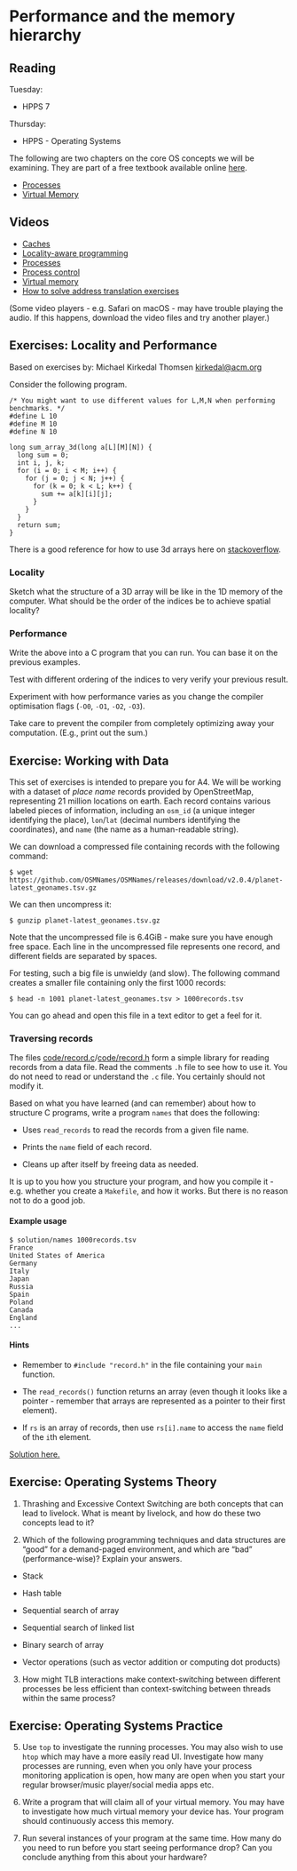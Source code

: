 # Performance and the memory hierarchy

## Reading

Tuesday:

* HPPS 7

Thursday:

* HPPS - Operating Systems

The following are two chapters on the core OS concepts we will be
examining. They are part of a free textbook available online
[here](https://pages.cs.wisc.edu/~remzi/OSTEP/).

* [Processes](https://pages.cs.wisc.edu/~remzi/OSTEP/cpu-intro.pdf)
* [Virtual Memory](https://pages.cs.wisc.edu/~remzi/OSTEP/vm-intro.pdf)

## Videos

* [Caches](https://sid.erda.dk/share_redirect/AjdMSpVIjr/videos/3-l-1/caches.mp4)
* [Locality-aware programming](https://sid.erda.dk/share_redirect/AjdMSpVIjr/videos/3-l-1/locality.mp4)
* [Processes](https://sid.erda.dk/share_redirect/AjdMSpVIjr/videos/3-l-2/intro-and-processes.mp4)
* [Process control](https://sid.erda.dk/share_redirect/AjdMSpVIjr/videos/3-l-2/process-control.mp4)
* [Virtual memory](https://sid.erda.dk/share_redirect/AjdMSpVIjr/videos/3-l-2/virtual-memory.mp4)
* [How to solve address translation exercises](https://sid.erda.dk/share_redirect/AjdMSpVIjr/videos/3-l-2/address-translation-example.mp4)

(Some video players - e.g. Safari on macOS - may have trouble playing
the audio.  If this happens, download the video files and try another
player.)

## Exercises: Locality and Performance

Based on exercises by: Michael Kirkedal Thomsen <kirkedal@acm.org>

Consider the following program.

```
/* You might want to use different values for L,M,N when performing benchmarks. */
#define L 10
#define M 10
#define N 10

long sum_array_3d(long a[L][M][N]) {
  long sum = 0;
  int i, j, k;
  for (i = 0; i < M; i++) {
    for (j = 0; j < N; j++) {
      for (k = 0; k < L; k++) {
        sum += a[k][i][j];
      }
    }
  }
  return sum;
}
```

There is a good reference for how to use 3d arrays here on
[stackoverflow](https://stackoverflow.com/questions/40845302/passing-three-dimensional-arrays-to-a-function-in-c).

### Locality

Sketch what the structure of a 3D array will be like in the 1D memory
of the computer. What should be the order of the indices be to achieve
spatial locality?

### Performance

Write the above into a C program that you can run. You can base it on
the previous examples.

Test with different ordering of the indices to very verify your
previous result.

Experiment with how performance varies as you change the compiler
optimisation flags (`-O0`, `-O1`, `-O2`, `-O3`).

Take care to prevent the compiler from completely optimizing away your
computation.  (E.g., print out the sum.)

## Exercise: Working with Data

This set of exercises is intended to prepare you for A4. We will be
working with a dataset of *place name* records provided by
OpenStreetMap, representing 21 million locations on earth. Each record
contains various labeled pieces of information, including an `osm_id`
(a unique integer identifying the place), `lon`/`lat` (decimal numbers
identifying the coordinates), and `name` (the name as a human-readable
string).

We can download a compressed file containing records with the
following command:

```
$ wget https://github.com/OSMNames/OSMNames/releases/download/v2.0.4/planet-latest_geonames.tsv.gz
```

We can then uncompress it:

```
$ gunzip planet-latest_geonames.tsv.gz
```

Note that the uncompressed file is 6.4GiB - make sure you have enough
free space. Each line in the uncompressed file represents one record,
and different fields are separated by spaces.

For testing, such a big file is unwieldy (and slow). The following
command creates a smaller file containing only the first 1000 records:

```
$ head -n 1001 planet-latest_geonames.tsv > 1000records.tsv
```

You can go ahead and open this file in a text editor to get a feel for
it.

### Traversing records

The files
[code/record.c](code/record.c)/[code/record.h](code/record.h) form a
simple library for reading records from a data file. Read the comments
`.h` file to see how to use it. You do not need to read or understand
the `.c` file.  You certainly should not modify it.

Based on what you have learned (and can remember) about how to
structure C programs, write a program `names` that does the following:

* Uses `read_records` to read the records from a given file name.

* Prints the `name` field of each record.

* Cleans up after itself by freeing data as needed.

It is up to you how you structure your program, and how you compile
it - e.g. whether you create a `Makefile`, and how it works. But there
is no reason not to do a good job.

#### Example usage

```
$ solution/names 1000records.tsv
France
United States of America
Germany
Italy
Japan
Russia
Spain
Poland
Canada
England
...
```

#### Hints

* Remember to `#include "record.h"` in the file containing your `main`
  function.

* The `read_records()` function returns an array (even though it looks
  like a pointer - remember that arrays are represented as a pointer
  to their first element).

* If `rs` is an array of records, then use `rs[i].name` to access the
  `name` field of the `i`th element.

[Solution here.](solution/)

## Exercise: Operating Systems Theory

1) Thrashing and Excessive Context Switching are both concepts that
can lead to livelock. What is meant by livelock, and how do these two
concepts lead to it?

2) Which of the following programming techniques and data structures
are “good” for a demand-paged environment, and which are “bad”
(performance-wise)? Explain your answers.

* Stack

* Hash table

* Sequential search of array

* Sequential search of linked list

* Binary search of array

* Vector operations (such as vector addition or computing dot products)

3) How might TLB interactions make context-switching between different
processes be less efficient than context-switching between threads
within the same process?

## Exercise: Operating Systems Practice

5) Use `top` to investigate the running processes. You may also wish
to use `htop` which may have a more easily read UI. Investigate how
many processes are running, even when you only have your process
monitoring application is open, how many are open when you start your
regular browser/music player/social media apps etc.

6) Write a program that will claim all of your virtual memory. You may
have to investigate how much virtual memory your device has. Your
program should continuously access this memory.

7) Run several instances of your program at the same time. How many do
you need to run before you start seeing performance drop? Can you
conclude anything from this about your hardware?
